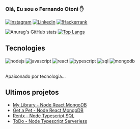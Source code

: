 ### Olá, Eu sou o Fernando Otoni ✋

[![Instagram](https://img.shields.io/badge/Instagram-E4405F?style=for-the-badge&logo=instagram&logoColor=white)](https://www.instagram.com/fernandootoni/) [![Linkedin](https://img.shields.io/badge/LinkedIn-0077B5?style=for-the-badge&logo=linkedin&logoColor=white)](https://www.linkedin.com/in/fernando-otoni-04b252134/) [![!Hackerrank](https://img.shields.io/badge/-Hackerrank-2EC866?style=for-the-badge&logo=HackerRank&logoColor=white)](https://www.hackerrank.com/fernandootoni?hr_r=1)

![Anurag's GitHub stats](https://github-readme-stats.vercel.app/api?username=fernandootoni&show_icons=true&theme=dark)   [![Top Langs](https://github-readme-stats.vercel.app/api/top-langs/?username=fernandootoni&layout=compact)](https://github.com/anuraghazra/github-readme-stats)

## Tecnologies
<div style="display: inline_block">
  <img align="center" alt="nodejs" src="https://img.shields.io/badge/Node.js-43853D?style=for-the-badge&logo=node.js&logoColor=white" />
  <img align="center" alt="javascript" src="https://img.shields.io/badge/JavaScript-323330?style=for-the-badge&logo=javascript&logoColor=F7DF1E" />
  <img align="center" alt="react" src="https://img.shields.io/badge/React-20232A?style=for-the-badge&logo=react&logoColor=61DAFB" />
  <img align="center" alt="typescript" src="https://img.shields.io/badge/TypeScript-007ACC?style=for-the-badge&logo=typescript&logoColor=white" />
  <img align="center" alt="sql" src="https://img.shields.io/badge/MySQL-00000F?style=for-the-badge&logo=mysql&logoColor=white" />
  <img align="center" alt="mongodb" src="https://img.shields.io/badge/MongoDB-4EA94B?style=for-the-badge&logo=mongodb&logoColor=white" />
</div><br/>

Apaixonado por tecnologia...

## Ultimos projetos
- [My Library - Node React MongoDB](https://github.com/fernandootoni/My-Library)
- [Get a Pet - Node React MongoDB](https://github.com/fernandootoni/GetAPet-NodeJs-MongoDB-MVC)
- [Rentx - Node Typescript SQL](https://github.com/fernandootoni/Ignite-Nodejs)
- [ToDo - Node Typescript Serverless](https://github.com/fernandootoni/Serverless-ToDo)
